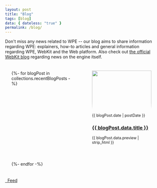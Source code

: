 ```yaml
---
layout: post
title: "Blog"
tags: [blog]
data: { dateless: "true" }
permalink: /blog/
---
```


Don't miss any news related to WPE -- our blog aims to share information regarding WPE: explainers, how-to articles and general information regarding WPE, WebKit
and the Web platform. Also check out [the official WebKit blog](https://webkit.org/blog/) regarding news on the engine itself. 

<style>
.card ol {
	padding: 1.5em;
}
@media (min-width: 60em) {
	.card ol {
		display: grid;
		grid-template-columns: repeat(2, 1fr);
		gap: 3em 5em;
	}
}
.card ol img {
	width: 100%;
	height: 9em;
	margin-block: 0 1em;
	object-fit: cover;
	object-position: top center;
	mask: linear-gradient(0deg, #FFF0, #FFF8 0.5em, #FFFF 1.5em);
}
.card ol h4 {
	
}
.card ol p, .card ol time {
	font-size: 90%;
}
</style>

<div class="card">
  <ol reversed role="list" class="w-list-unstyled" style="margin: 1rem 0 1rem 0; list-style: none;">
    {%- for blogPost in collections.recentBlogPosts -%}
      <li class="listitem">
      	<img src="{{ blogPost.data.thumbnail }}" alt="">
				<time>{{ blogPost.date | postDate }}</time>
				<h3><a href="{{ blogPost.url | url }}">{{ blogPost.data.title }}</a></h3>
				<p>{{ blogPost.data.preview | strip_html }}</p>
			</li>
    {%- endfor -%}
  </ol>
<a class="btn" href="{{ '/blog.xml' | url }}"><i class="icon-feed"></i>&nbsp;&nbsp;Feed</a>
</div>

